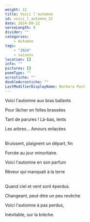 ```yaml
---
weight: 12
title: Voici l'automne
id: voici_l_automne_22
date: 2024-09-22
verseLength: 8
divider: ""
categories:
    - Automne
tags:
    - "2024"
    - saisons
location: []
info: ""
pictures: []
poemType: ""
acrostiche: ""
doubleAcrostiche: ""
LastModifierDisplayName: Barbara Post
---
```

Voici l'automne aux bras ballants

Pour lâcher en folles brassées

Tant de parures ! Là-bas, lents

Les arbres... Amours enlacées

 \
Bruissent, plaignent un départ, fin

Forcée au jour minoritaire.

Voici l'automne en son parfum

Rêveur qui manquait à la terre

 \
Quand ciel et vent sont éperdus.

Changeant, peut-être un peu revêche

Voici l'automne à pas perdus,

Inévitable, sur la brèche.
